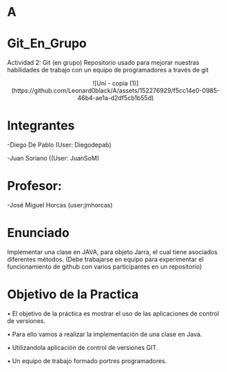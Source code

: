 # A

# Git_En_Grupo

Actividad 2: Git (en grupo) Repositorio usado para mejorar nuestras habilidades de trabajo con un equipo de programadores a través de git

<p align="center">
![Uni - copia (1)](https://github.com/Leonard0black/A/assets/152276929/f5cc14e0-0985-46b4-ae1a-d2df5cb1b55d)


  
# Integrantes
-Diego De Pablo (User: Diegodepab)

-Juan Soriano ((User: JuanSoM) 

# Profesor: 
-José Miguel Horcas (user:jmhorcas)

# Enunciado
Implementar	una	clase	en	JAVA,	para	objeto Jarra,	el	cual	tiene	asociados	diferentes métodos. (Debe trabajarse en equipo para experimentar el funcionamiento de github con varios participantes en un repositorio)

# Objetivo	de	la	Practica
• El objetivo de la práctica es mostrar el uso de las aplicaciones de control de versiones.

• Para ello vamos a realizar la implementación de una clase en Java.

• Utilizandola aplicación de control de versiones GIT.

• Un equipo de trabajo formado portres programadores.
